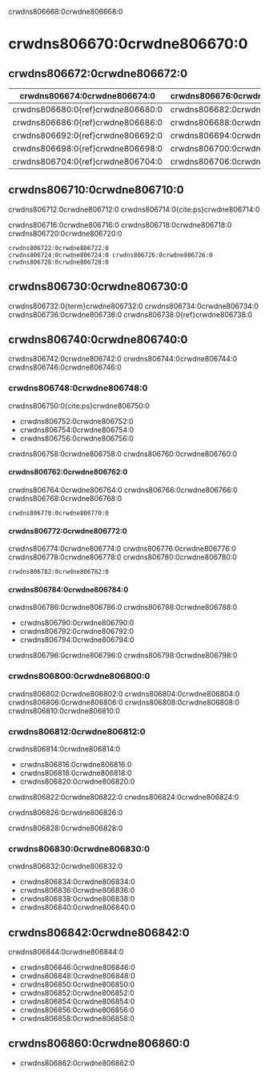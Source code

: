 crwdns806668:0crwdne806668:0
# crwdns806670:0crwdne806670:0

## crwdns806672:0crwdne806672:0

| crwdns806674:0crwdne806674:0      | crwdns806676:0crwdne806676:0 | crwdns806678:0crwdne806678:0 |
| --------------------------------- | ---------------------------- | ---------------------------- |
| crwdns806680:0{ref}crwdne806680:0 | crwdns806682:0crwdne806682:0 | crwdns806684:0crwdne806684:0 |
| crwdns806686:0{ref}crwdne806686:0 | crwdns806688:0crwdne806688:0 | crwdns806690:0crwdne806690:0 |
| crwdns806692:0{ref}crwdne806692:0 | crwdns806694:0crwdne806694:0 | crwdns806696:0crwdne806696:0 |
| crwdns806698:0{ref}crwdne806698:0 | crwdns806700:0crwdne806700:0 | crwdns806702:0crwdne806702:0 |
| crwdns806704:0{ref}crwdne806704:0 | crwdns806706:0crwdne806706:0 | crwdns806708:0crwdne806708:0 |

## crwdns806710:0crwdne806710:0

crwdns806712:0crwdne806712:0 crwdns806714:0{cite:ps}crwdne806714:0

crwdns806716:0crwdne806716:0 crwdns806718:0crwdne806718:0 crwdns806720:0crwdne806720:0

```{figure} ../figures/research-compendium.jpg
crwdns806722:0crwdne806722:0
crwdns806724:0crwdne806724:0 crwdns806726:0crwdne806726:0 crwdns806728:0crwdne806728:0
```

## crwdns806730:0crwdne806730:0

crwdns806732:0{term}crwdne806732:0 crwdns806734:0crwdne806734:0 crwdns806736:0crwdne806736:0 crwdns806738:0{ref}crwdne806738:0

## crwdns806740:0crwdne806740:0

crwdns806742:0crwdne806742:0 crwdns806744:0crwdne806744:0 crwdns806746:0crwdne806746:0


### crwdns806748:0crwdne806748:0

crwdns806750:0{cite:ps}crwdne806750:0

- crwdns806752:0crwdne806752:0
- crwdns806754:0crwdne806754:0
- crwdns806756:0crwdne806756:0

crwdns806758:0crwdne806758:0 crwdns806760:0crwdne806760:0


#### crwdns806762:0crwdne806762:0

crwdns806764:0crwdne806764:0 crwdns806766:0crwdne806766:0 crwdns806768:0crwdne806768:0

```text
crwdns806770:0crwdne806770:0
```

#### crwdns806772:0crwdne806772:0

crwdns806774:0crwdne806774:0 crwdns806776:0crwdne806776:0 crwdns806778:0crwdne806778:0 crwdns806780:0crwdne806780:0

```text
crwdns806782:0crwdne806782:0
```

#### crwdns806784:0crwdne806784:0

crwdns806786:0crwdne806786:0 crwdns806788:0crwdne806788:0

- crwdns806790:0crwdne806790:0
- crwdns806792:0crwdne806792:0
- crwdns806794:0crwdne806794:0

crwdns806796:0crwdne806796:0 crwdns806798:0crwdne806798:0


### crwdns806800:0crwdne806800:0

crwdns806802:0crwdne806802:0 crwdns806804:0crwdne806804:0 crwdns806806:0crwdne806806:0 crwdns806808:0crwdne806808:0 crwdns806810:0crwdne806810:0


### crwdns806812:0crwdne806812:0

crwdns806814:0crwdne806814:0

- crwdns806816:0crwdne806816:0
- crwdns806818:0crwdne806818:0
- crwdns806820:0crwdne806820:0

crwdns806822:0crwdne806822:0 crwdns806824:0crwdne806824:0

crwdns806826:0crwdne806826:0

crwdns806828:0crwdne806828:0
### crwdns806830:0crwdne806830:0

crwdns806832:0crwdne806832:0

- crwdns806834:0crwdne806834:0
- crwdns806836:0crwdne806836:0
- crwdns806838:0crwdne806838:0
- crwdns806840:0crwdne806840:0


## crwdns806842:0crwdne806842:0

crwdns806844:0crwdne806844:0

- crwdns806846:0crwdne806846:0
- crwdns806848:0crwdne806848:0
- crwdns806850:0crwdne806850:0
- crwdns806852:0crwdne806852:0
- crwdns806854:0crwdne806854:0
- crwdns806856:0crwdne806856:0
- crwdns806858:0crwdne806858:0

## crwdns806860:0crwdne806860:0

- crwdns806862:0crwdne806862:0


<!---
> top 3/5 resources to read on this topic (if they weren't licensed so we could include them above already) at the top, maybe in their own box/in bold.
> less relevant/favourite resources in case someone wants to dig into this in detail
-->
